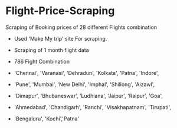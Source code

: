 # Flight-Price-Scraping
Scraping of Booking prices of 28 different Flights combination  

* Used 'Make My trip' site For scraping.<br>
* Scraping of 1 month flight data
* 786 Fight Combination

* 'Chennai', 'Varanasi', 'Dehradun', 'Kolkata', 'Patna', 'Indore',
* 'Pune', 'Mumbai', 'New Delhi', 'Imphal', 'Shillong', 'Aizawl',
* 'Dimapur', 'Bhubaneswar', 'Ludhiana', 'Jaipur', 'Raipur', 'Goa',
* 'Ahmedabad', 'Chandigarh', 'Ranchi', 'Visakhapatnam', 'Tirupati',
* 'Bengaluru', 'Kochi','Patna'
